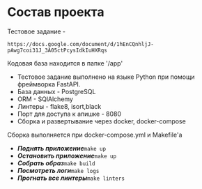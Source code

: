 # Состав проекта

Тестовое задание - 
 ```
 https://docs.google.com/document/d/1hEnCQnhljJ-pAwg7coi31J_3A05ctPcysIdkIuHXRqs
 ```

Кодовая база находится в папке '/app'

- Тестовое задание выполнено на языке Python при помощи фреймворка FastAPI.
- База данных - PostgreSQL
- ORM - SQlAlchemy
- Линтеры - flake8, isort,black
- Порт для доступа к апишке - 8080
- Сборка и развертывание через docker, docker-compose


Сборка выполняется при docker-compose.yml и Makefile'а

+ ***Поднять приложение***```make up```
+ ***Остановить приложение***```make up```
+ ***Собрать образ***```make build```
+ ***Посмотреть логи***```make logs```
+ ***Прогнать все линтеры***```make linters```



